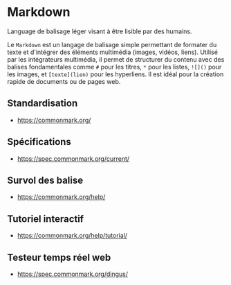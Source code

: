 # Markdown

Language de balisage léger visant à être lisible par des humains.

Le `Markdown` est un langage de balisage simple permettant de formater du texte et d'intégrer des éléments multimédia (images, vidéos, liens). Utilisé par les intégrateurs multimédia, il permet de structurer du contenu avec des balises fondamentales comme `#` pour les titres, `*` pour les listes, `![]()` pour les images, et `[texte](lien)` pour les hyperliens. Il est idéal pour la création rapide de documents ou de pages web.

## Standardisation 

* https://commonmark.org/

## Spécifications 

* https://spec.commonmark.org/current/

## Survol des balise

* https://commonmark.org/help/

## Tutoriel interactif

* https://commonmark.org/help/tutorial/

## Testeur temps réel web

* https://spec.commonmark.org/dingus/

